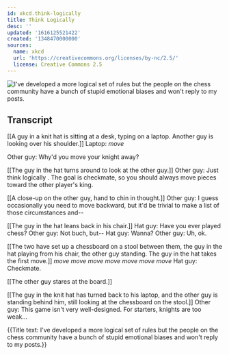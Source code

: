 ```yaml
---
id: xkcd.think-logically
title: Think Logically
desc: ''
updated: '1616125521422'
created: '1348470000000'
sources:
  name: xkcd
  url: 'https://creativecommons.org/licenses/by-nc/2.5/'
  license: Creative Commons 2.5
---
```

![I've developed a more logical set of rules but the people on the chess community have a bunch of stupid emotional biases and won't reply to my posts.](https://imgs.xkcd.com/comics/think_logically.png)

## Transcript
[[A guy in a knit hat is sitting at a desk, typing on a laptop. Another guy is looking over his shoulder.]]
Laptop: 
*move*

Other guy: Why'd you move your knight away?

[[The guy in the hat turns around to look at the other guy.]]
Other guy: Just think 
logically
. The goal is checkmate, so you should always move pieces 
toward the other player's king.

[[A close-up on the other guy, hand to chin in thought.]]
Other guy: I guess occasionally you need to move backward, but it'd be trivial to make a list of those circumstances and--

[[The guy in the hat leans back in his chair.]]
Hat guy: Have you ever 
played
 chess?
Other guy: Not buch, but--
Hat guy: Wanna?
Other guy: Uh, ok.

[[The two have set up a chessboard on a stool between them, the guy in the hat playing from his chair, the other guy standing. The guy in the hat takes the first move.]]
*move*
*move*
*move*
*move*
*move*
*move*
*move*
Hat guy: Checkmate.

[[The other guy stares at the board.]]

[[The guy in the knit hat has turned back to his laptop, and the other guy is standing behind him, still looking at the chessboard on the stool.]]
Other guy: This game isn't very well-designed. For starters, knights are too weak...

{{Title text: I've developed a more logical set of rules but the people on the chess community have a bunch of stupid emotional biases and won't reply to my posts.}}
